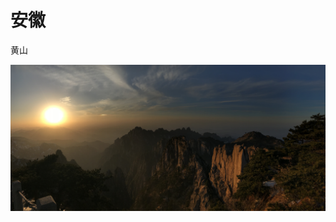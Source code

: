 # 安徽

黄山

![&#x9EC4;&#x5C71; - &#x7FA4;&#x5CF0;&#x9876;&#x843D;&#x65E5; - &#x6BD4;&#x8D77;&#x91D1;&#x9876;&#x4EBA;&#x5C11;&#xFF0C;&#x5C42;&#x6B21;&#x9C9C;&#x660E; - ip7](.gitbook/assets/a42e6056-5fe4-41ff-b8ce-5c1ff24082aa.jpeg)




